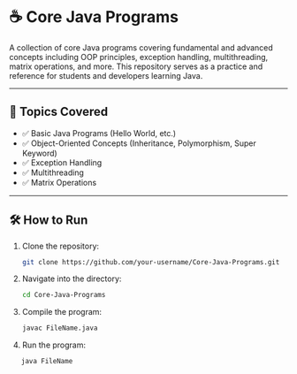 # ☕ Core Java Programs

A collection of core Java programs covering fundamental and advanced concepts including OOP principles, exception handling, multithreading, matrix operations, and more. This repository serves as a practice and reference for students and developers learning Java.

---

## 📂 Topics Covered
- ✅ Basic Java Programs (Hello World, etc.)
- ✅ Object-Oriented Concepts (Inheritance, Polymorphism, Super Keyword)
- ✅ Exception Handling
- ✅ Multithreading
- ✅ Matrix Operations

---

## 🛠️ How to Run
1. Clone the repository:
   ```bash
   git clone https://github.com/your-username/Core-Java-Programs.git
2. Navigate into the directory:
    ```bash
    cd Core-Java-Programs
3. Compile the program:
   ```bash
   javac FileName.java
4. Run the program:
```bash
   java FileName


   
